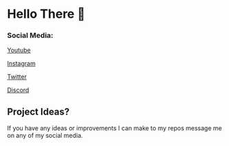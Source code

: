 # Hello There 👋

### Social Media:
[Youtube](https://www.youtube.com/channel/UCG-oO6m-iOuonFUbk6HU67w?view_as=subscriber)

[Instagram](https://www.instagram.com/Sympthey/)

[Twitter](https://twitter.com/Sympthey)

[Discord](Sympthey#9640)

## Project Ideas?
If you have any ideas or improvements I can make to my repos message me on any of my social media.
